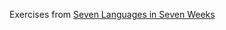 Exercises from [Seven Languages in Seven Weeks](https://pragprog.com/book/btlang/seven-languages-in-seven-weeks)